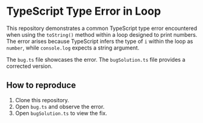 # TypeScript Type Error in Loop

This repository demonstrates a common TypeScript type error encountered when using the `toString()` method within a loop designed to print numbers.  The error arises because TypeScript infers the type of `i` within the loop as `number`, while `console.log` expects a string argument. 

The `bug.ts` file showcases the error. The `bugSolution.ts` file provides a corrected version.

## How to reproduce

1. Clone this repository.
2. Open `bug.ts` and observe the error.
3. Open `bugSolution.ts` to view the fix. 